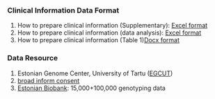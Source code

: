 ### Clinical Information Data Format
1. How to prepare clinical information (Supplementary): [Excel format](41586_2019_1272_MOESM2_ESM.xlsx)
2. How to prepare clinical information (data analysis): [Excel format](DataAnalysis_Saminfo_Example.xlsx)
3. How to prepare clinical information (Table 1)[Docx format](Table1.ESCC_Clinical_Epigenetics_Publication.docx	)
### Data Resource
1. Estonian Genome Center, University of Tartu ([EGCUT](EGCUT.Biobank.pdf)) 
2. [broad inform consent](gene_donor_consent_form.pdf)
3. [Estonian Biobank](https://www.geenivaramu.ee/en/access-biobank): 15,000+100,000 genotyping data
